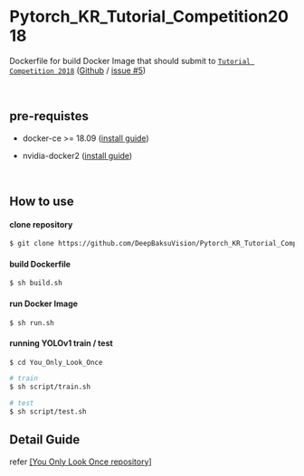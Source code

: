 # Pytorch_KR_Tutorial_Competition2018



Dockerfile for build Docker Image that should submit to [`Tutorial Competition 2018`](https://pytorchkr.github.io/Tutorial-Competition-2018/?fbclid=IwAR0MiIQOMFyXuL6Ygm6mMfFE2Wc-xMXOssF97fOmzUn_QQaDy5h7jLJkByI) ([Github](https://github.com/PyTorchKR/Tutorial-Competition-2018) / [issue #5](https://github.com/PyTorchKR/Tutorial-Competition-2018/issues/5))

​    

## pre-requistes

- docker-ce >= 18.09 ([install guide](https://docs.docker.com/install/linux/docker-ce/ubuntu/#install-docker-ce))

- nvidia-docker2 ([install guide](https://github.com/NVIDIA/nvidia-docker))

​    

## How to use



#### clone repository

```bash
$ git clone https://github.com/DeepBaksuVision/Pytorch_KR_Tutorial_Competition2018.git
```



#### build Dockerfile

```bash
$ sh build.sh
```



#### run Docker Image

```bash
$ sh run.sh
```



#### running YOLOv1 train / test

```bash
$ cd You_Only_Look_Once

# train
$ sh script/train.sh

# test
$ sh script/test.sh
```



## Detail Guide

refer [[You Only Look Once repository]](https://github.com/DeepBaksuVision/You_Only_Look_Once)